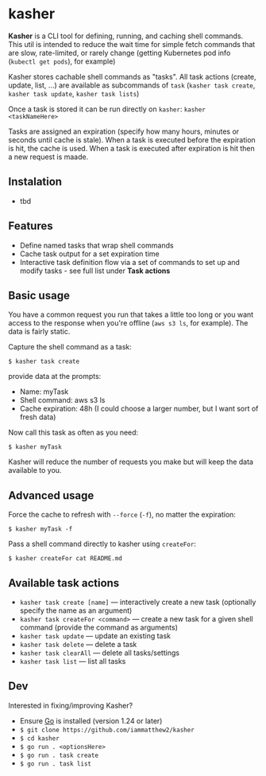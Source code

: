 # kasher

**Kasher** is a CLI tool for defining, running, and caching shell commands. This util is intended to reduce the wait time for simple fetch commands that are slow, rate-limited, or rarely change (getting Kubernetes pod info (`kubectl get pods`), for example)

Kasher stores cachable shell commands as "tasks". All task actions (create, update, list, ...) are available as subcommands of `task` (`kasher task create`, `kasher task update`, `kasher task lists`)

Once a task is stored it can be run directly on `kasher`: `kasher <taskNameHere>`

Tasks are assigned an expiration (specify how many hours, minutes or seconds until cache is stale). When a task is executed before the expiration is hit, the cache is used. When a task is executed after expiration is hit then a new request is maade.

## Instalation

- tbd

## Features

- Define named tasks that wrap shell commands
- Cache task output for a set expiration time
- Interactive task definition flow via a set of commands to set up and modify tasks - see full list under **Task actions**

## Basic usage

You have a common request you run that takes a little too long or you want access to the response when you're offline (`aws s3 ls`, for example). The data is fairly static.

Capture the shell command as a task:

`$ kasher task create`

provide data at the prompts:

- Name: myTask
- Shell command: aws s3 ls 
- Cache expiration: 48h (I could choose a larger number, but I want sort of fresh data)

Now call this task as often as you need:

`$ kasher myTask`

Kasher will reduce the number of requests you make but will keep the data available to you.

## Advanced usage

Force the cache to refresh with `--force` (`-f`), no matter the expiration:

`$ kasher myTask -f`

Pass a shell command directly to kasher using `createFor`:

`$ kasher createFor cat README.md`

## Available task actions

- `kasher task create [name]` — interactively create a new task (optionally specify the name as an argument)
- `kasher task createFor <command>` — create a new task for a given shell command (provide the command as arguments)
- `kasher task update` — update an existing task
- `kasher task delete` — delete a task
- `kasher task clearAll` — delete all tasks/settings
- `kasher task list` — list all tasks


## Dev

Interested in fixing/improving Kasher?

* Ensure [Go](https://go.dev/dl/) is installed (version 1.24 or later)
* `$ git clone https://github.com/iammatthew2/kasher`
* `$ cd kasher`
* `$ go run . <optionsHere>`
* `$ go run . task create`
* `$ go run . task list`
